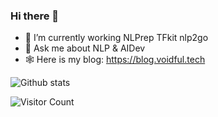 ### Hi there 👋

- 🔭 I’m currently working NLPrep TFkit nlp2go
- 💬 Ask me about NLP & AIDev
- 🕸️ Here is my blog: https://blog.voidful.tech

![Github stats](https://github-readme-stats.vercel.app/api?username=voidful&show_icons=true&hide_title=true)

![Visitor Count](https://badges.pufler.dev/visits/voidful/git-badges)
